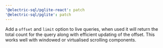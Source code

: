 ```yaml
---
'@electric-sql/pglite-react': patch
'@electric-sql/pglite': patch
---
```


Add a `offset` and `limit` option to live queries, when used it will return the total count for the query along with efficient updating of the offset. This works well with windowed or virtualised scrolling components.
